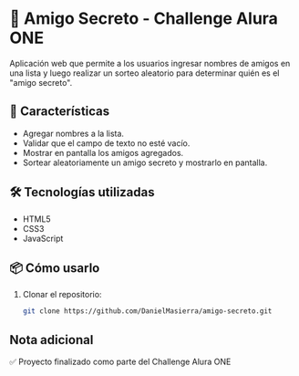 # 🎁 Amigo Secreto - Challenge Alura ONE

Aplicación web que permite a los usuarios ingresar nombres de amigos en una lista y luego realizar un sorteo aleatorio para determinar quién es el "amigo secreto".

## 🚀 Características
- Agregar nombres a la lista.  
- Validar que el campo de texto no esté vacío.  
- Mostrar en pantalla los amigos agregados.  
- Sortear aleatoriamente un amigo secreto y mostrarlo en pantalla.  

## 🛠️ Tecnologías utilizadas
- HTML5  
- CSS3  
- JavaScript  

## 📦 Cómo usarlo
1. Clonar el repositorio:
   ```bash
   git clone https://github.com/DanielMasierra/amigo-secreto.git

## Nota adicional
✅ Proyecto finalizado como parte del Challenge Alura ONE